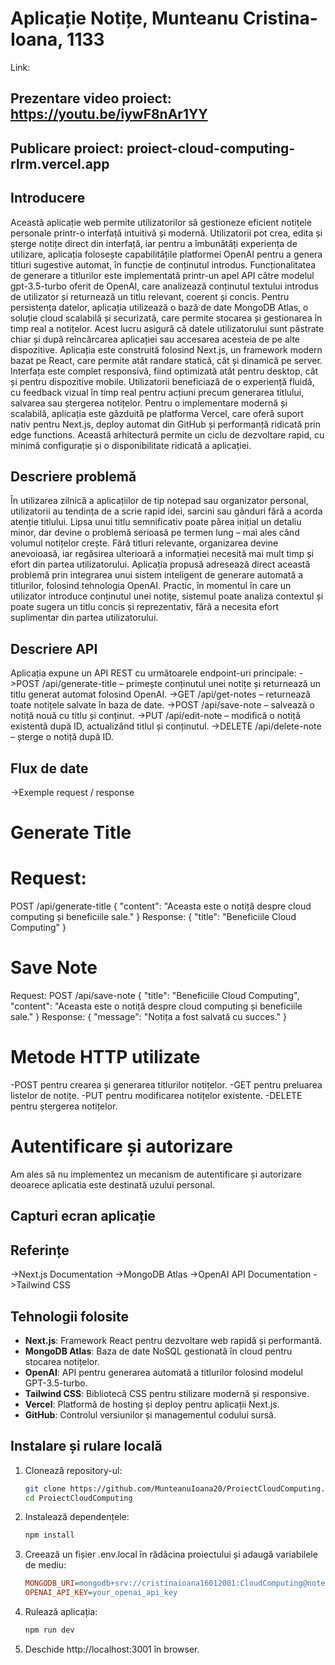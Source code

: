 # Aplicație Notițe, Munteanu Cristina-Ioana, 1133
Link:
## Prezentare video proiect: https://youtu.be/iywF8nAr1YY
## Publicare proiect: proiect-cloud-computing-rlrm.vercel.app

## Introducere
Această aplicație web permite utilizatorilor să gestioneze eficient notițele personale printr-o interfață intuitivă și modernă. Utilizatorii pot crea, edita și șterge notițe direct din interfață, iar pentru a îmbunătăți experiența de utilizare, aplicația folosește capabilitățile platformei OpenAI pentru a genera titluri sugestive automat, în funcție de conținutul introdus.
Funcționalitatea de generare a titlurilor este implementată printr-un apel API către modelul gpt-3.5-turbo oferit de OpenAI, care analizează conținutul textului introdus de utilizator și returnează un titlu relevant, coerent și concis.
Pentru persistența datelor, aplicația utilizează o bază de date MongoDB Atlas, o soluție cloud scalabilă și securizată, care permite stocarea și gestionarea în timp real a notițelor. Acest lucru asigură că datele utilizatorului sunt păstrate chiar și după reîncărcarea aplicației sau accesarea acesteia de pe alte dispozitive.
Aplicația este construită folosind Next.js, un framework modern bazat pe React, care permite atât randare statică, cât și dinamică pe server. Interfața este complet responsivă, fiind optimizată atât pentru desktop, cât și pentru dispozitive mobile. Utilizatorii beneficiază de o experiență fluidă, cu feedback vizual în timp real pentru acțiuni precum generarea titlului, salvarea sau ștergerea notițelor.
Pentru o implementare modernă și scalabilă, aplicația este găzduită pe platforma Vercel, care oferă suport nativ pentru Next.js, deploy automat din GitHub și performanță ridicată prin edge functions. Această arhitectură permite un ciclu de dezvoltare rapid, cu minimă configurație și o disponibilitate ridicată a aplicației.

## Descriere problemă
În utilizarea zilnică a aplicațiilor de tip notepad sau organizator personal, utilizatorii au tendința de a scrie rapid idei, sarcini sau gânduri fără a acorda atenție titlului. Lipsa unui titlu semnificativ poate părea inițial un detaliu minor, dar devine o problemă serioasă pe termen lung – mai ales când volumul notițelor crește. Fără titluri relevante, organizarea devine anevoioasă, iar regăsirea ulterioară a informației necesită mai mult timp și efort din partea utilizatorului.
Aplicația propusă adresează direct această problemă prin integrarea unui sistem inteligent de generare automată a titlurilor, folosind tehnologia OpenAI. Practic, în momentul în care un utilizator introduce conținutul unei notițe, sistemul poate analiza contextul și poate sugera un titlu concis și reprezentativ, fără a necesita efort suplimentar din partea utilizatorului.

## Descriere API
Aplicația expune un API REST cu următoarele endpoint-uri principale:
->POST /api/generate-title – primește conținutul unei notițe și returnează un titlu generat automat folosind OpenAI.
->GET /api/get-notes – returnează toate notițele salvate în baza de date.
->POST /api/save-note – salvează o notiță nouă cu titlu și conținut.
->PUT /api/edit-note – modifică o notiță existentă după ID, actualizând titlul și conținutul.
->DELETE /api/delete-note – șterge o notiță după ID.

## Flux de date
->Exemple request / response
# Generate Title
Request:
=
POST /api/generate-title
{
  "content": "Aceasta este o notiță despre cloud computing și beneficiile sale."
}
Response:
{
  "title": "Beneficiile Cloud Computing"
}
# Save Note
Request:
POST /api/save-note
{
  "title": "Beneficiile Cloud Computing",
  "content": "Aceasta este o notiță despre cloud computing și beneficiile sale."
}
Response:
{
  "message": "Notița a fost salvată cu succes."
}
# Metode HTTP utilizate
-POST pentru crearea și generarea titlurilor notițelor.
-GET pentru preluarea listelor de notițe.
-PUT pentru modificarea notițelor existente.
-DELETE pentru ștergerea notițelor.

# Autentificare și autorizare
Am ales să nu implementez un mecanism de autentificare și autorizare deoarece aplicatia este destinată uzului personal.
## Capturi ecran aplicație
 
 

 
 
## Referințe
->Next.js Documentation
->MongoDB Atlas
->OpenAI API Documentation
->Tailwind CSS

## Tehnologii folosite
- **Next.js**: Framework React pentru dezvoltare web rapidă și performantă.
- **MongoDB Atlas**: Baza de date NoSQL gestionată în cloud pentru stocarea notițelor.
- **OpenAI**: API pentru generarea automată a titlurilor folosind modelul GPT-3.5-turbo.
- **Tailwind CSS**: Bibliotecă CSS pentru stilizare modernă și responsive.
- **Vercel**: Platformă de hosting și deploy pentru aplicații Next.js.
- **GitHub**: Controlul versiunilor și managementul codului sursă.

## Instalare și rulare locală
1. Clonează repository-ul:
   ```bash
   git clone https://github.com/MunteanuIoana20/ProiectCloudComputing.git
   cd ProiectCloudComputing
2. Instalează dependențele:
    ```bash
    npm install
3. Creează un fișier .env.local în rădăcina proiectului și adaugă variabilele de mediu:
    ```ini
    MONGODB_URI=mongodb+srv://cristinaioana16012001:CloudComputing@notesdb.bkozdv0.mongodb.net/notesdb?retryWrites=true&w=majority&appName=notesdb
    OPENAI_API_KEY=your_openai_api_key
4. Rulează aplicația:
    ```bash
    npm run dev
5. Deschide http://localhost:3001 în browser.